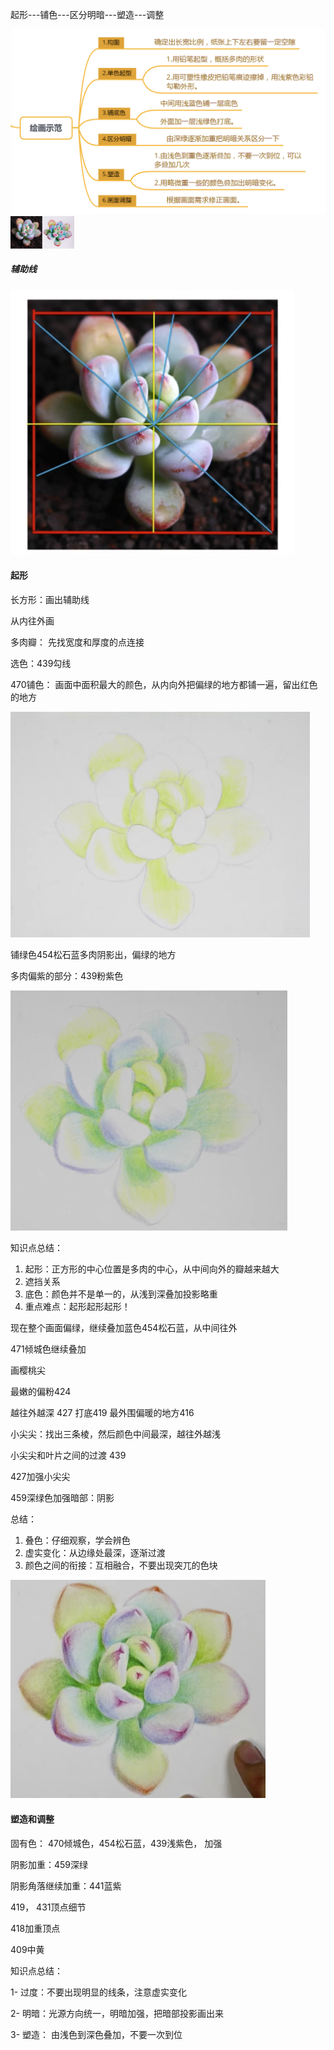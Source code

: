 起形---铺色---区分明暗---塑造---调整

<img src="./imgs/新多肉君1/绘画步骤.png" style="zoom:50%;" />

<img src="./imgs/新多肉君1/对比.jpg" style="zoom:10%;" />

##### 辅助线

<img src="./imgs/新多肉君1/辅助线.png" style="zoom:80%;" />

#### 起形

长方形：画出辅助线

从内往外画

多肉瓣： 先找宽度和厚度的点连接

选色：439勾线

470铺色： 画面中面积最大的颜色，从内向外把偏绿的地方都铺一遍，留出红色的地方

<img src="./imgs/新多肉君1/描边+补色.png" style="zoom:90%;" />

铺绿色454松石蓝多肉阴影出，偏绿的地方

多肉偏紫的部分：439粉紫色

<img src="./imgs/新多肉君1/铺色1.png" style="zoom:50%;" />

知识点总结：

1. 起形：正方形的中心位置是多肉的中心，从中间向外的瓣越来越大
2. 遮挡关系
3. 底色：颜色并不是单一的，从浅到深叠加投影略重
4. 重点难点：起形起形起形！

现在整个画面偏绿，继续叠加蓝色454松石蓝，从中间往外

 471倾城色继续叠加

画樱桃尖

最嫩的偏粉424

越往外越深 427 打底419 最外围偏暖的地方416

小尖尖：找出三条棱，然后颜色中间最深，越往外越浅

小尖尖和叶片之间的过渡 439

427加强小尖尖

459深绿色加强暗部：阴影

总结：

1. 叠色：仔细观察，学会辨色
2. 虚实变化：从边缘处最深，逐渐过渡
3. 颜色之间的衔接：互相融合，不要出现突兀的色块

<img src="./imgs/新多肉君1/铺色2.png" alt="铺色2" style="zoom:50%;" />



#### 塑造和调整

固有色： 470倾城色，454松石蓝，439浅紫色， 加强

阴影加重：459深绿

阴影角落继续加重：441蓝紫

419， 431顶点细节

418加重顶点

409中黄

知识点总结：

1- 过度：不要出现明显的线条，注意虚实变化

2- 明暗：光源方向统一，明暗加强，把暗部投影画出来

3- 塑造： 由浅色到深色叠加，不要一次到位








